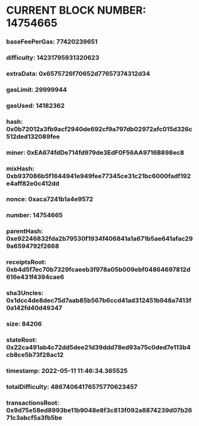 # CURRENT BLOCK NUMBER: 14754665

### baseFeePerGas: 77420239651
### difficulty: 14231795931320623
### extraData: 0x6575726f70652d77657374312d34
### gasLimit: 29999944
### gasUsed: 14182362
### hash: 0x0b72012a3fb9acf2940de692cf9a797db02972afc015d326c512ded132089fee
### miner: 0xEA674fdDe714fd979de3EdF0F56AA9716B898ec8
### mixHash: 0xb937086b5f1644941e949fee77345ce31c21bc6000fadf192e4aff82e0c412dd
### nonce: 0xaca7241b1a4e9572
### number: 14754665
### parentHash: 0xe92246832fda2b79530f1934f406841a1a671b5ae641afac299a6594792f2668
### receiptsRoot: 0xb4d5f7ec70b7329fcaeeb3f978a05b009ebf04864697812d616e431f4394cae6
### sha3Uncles: 0x1dcc4de8dec75d7aab85b567b6ccd41ad312451b948a7413f0a142fd40d49347
### size: 84206
### stateRoot: 0x22ca491ab4c72dd5dee21d39ddd78ed93a75c0ded7e113b4cb8ce5b73f28ac12
### timestamp: 2022-05-11 11:46:34.365525
### totalDifficulty: 48674064176575770623457
### transactionsRoot: 0x9d75e58ed8993be11b9048e8f3c813f092a8874239d07b2671c3abcf5a3fb5be
